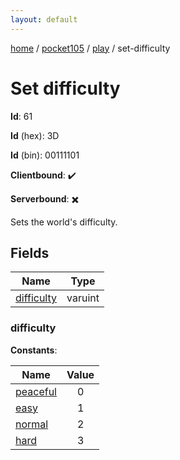 ```yaml
---
layout: default
---
```


[home](/)  /  [pocket105](/protocol/pocket105)  /  [play](/protocol/pocket105/play)  /  set-difficulty

# Set difficulty

**Id**: 61

**Id** (hex): 3D

**Id** (bin): 00111101

**Clientbound**: ✔️

**Serverbound**: ✖️

Sets the world's difficulty.

## Fields

Name | Type
---|---
[difficulty](#difficulty) | varuint

### difficulty

**Constants**:

Name | Value
---|:---:
[peaceful](difficulty_peaceful) | 0
[easy](difficulty_easy) | 1
[normal](difficulty_normal) | 2
[hard](difficulty_hard) | 3
